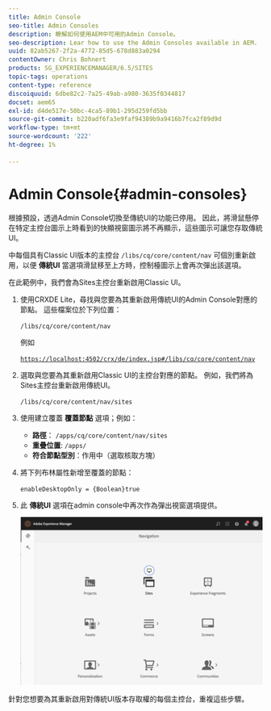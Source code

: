 ```yaml
---
title: Admin Console
seo-title: Admin Consoles
description: 瞭解如何使用AEM中可用的Admin Console。
seo-description: Lear how to use the Admin Consoles available in AEM.
uuid: 82ab5267-2f2a-4772-85d5-678d883a0294
contentOwner: Chris Bohnert
products: SG_EXPERIENCEMANAGER/6.5/SITES
topic-tags: operations
content-type: reference
discoiquuid: 6dbe82c2-7a25-49ab-a980-3635f0344817
docset: aem65
exl-id: d4de517e-50bc-4ca5-89b1-295d259fd5bb
source-git-commit: b220adf6fa3e9faf94389b9a9416b7fca2f89d9d
workflow-type: tm+mt
source-wordcount: '222'
ht-degree: 1%

---
```


# Admin Console{#admin-consoles}

根據預設，透過Admin Console切換至傳統UI的功能已停用。 因此，將滑鼠懸停在特定主控台圖示上時看到的快顯視窗圖示將不再顯示，這些圖示可讓您存取傳統UI。

中每個具有Classic UI版本的主控台 `/libs/cq/core/content/nav` 可個別重新啟用，以便 **傳統UI** 當選項滑鼠移至上方時，控制檯圖示上會再次彈出該選項。

在此範例中，我們會為Sites主控台重新啟用Classic UI。

1. 使用CRXDE Lite，尋找與您要為其重新啟用傳統UI的Admin Console對應的節點。 這些檔案位於下列位置：

   `/libs/cq/core/content/nav`

   例如

   [ `https://localhost:4502/crx/de/index.jsp#/libs/cq/core/content/nav`](https://localhost:4502/crx/de/index.jsp#/libs/cq/core/content/nav)

1. 選取與您要為其重新啟用Classic UI的主控台對應的節點。 例如，我們將為Sites主控台重新啟用傳統UI。

   `/libs/cq/core/content/nav/sites`

1. 使用建立覆蓋 **覆蓋節點** 選項；例如：

   * **路徑**： `/apps/cq/core/content/nav/sites`
   * **重疊位置**: `/apps/`
   * **符合節點型別**：作用中（選取核取方塊）

1. 將下列布林屬性新增至覆蓋的節點：

   `enableDesktopOnly = {Boolean}true`

1. 此 **傳統UI** 選項在admin console中再次作為彈出視窗選項提供。

   ![](assets/syui-01-2019-02-27-15-16-55.png)

針對您想要為其重新啟用對傳統UI版本存取權的每個主控台，重複這些步驟。
